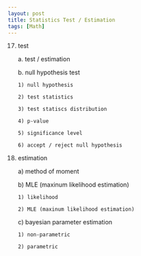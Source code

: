 ```yaml
---
layout: post
title: Statistics Test / Estimation
tags: [Math]
---
```


17. test

    a. test / estimation

    b. null hypothesis test

        1) null hypothesis

        2) test statistics

        3) test statiscs distribution

        4) p-value

        5) significance level

        6) accept / reject null hypothesis

18. estimation

    a) method of moment

    b) MLE (maxinum likelihood estimation)

        1) likelihood

        2) MLE (maxinum likelihood estimation)

     c) bayesian parameter estimation

        1) non-parametric

        2) parametric
